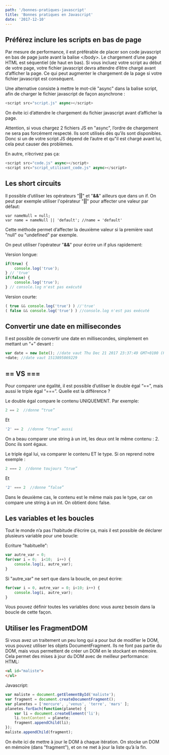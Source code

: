 ```yaml
---
path: '/bonnes-pratiques-javascript'
title: 'Bonnes pratiques en Javascript'
date: '2017-12-10'
---
```


## Préférez inclure les scripts en bas de page

Par mesure de performance, il est préférable de placer son code javascript en bas de page juste avant la balise &lt;/body&gt;. Le chargement d’une page HTML est séquentiel (de haut en bas). Si vous incluez votre script au début de votre page, votre fichier javascript devra attendre d’être chargé avant d’afficher la page. Ce qui peut augmenter le chargement de la page si votre fichier javascript est conséquent.

Une alternative consiste à mettre le mot-clé "async" dans la balise script, afin de charger le fichier javascript de façon asynchrone :

```javascript
<script src="script.js" async></script>
```

On évite ici d’attendre le chargement du fichier javascript avant d’afficher la page.

Attention, si vous chargez 2 fichiers JS en "async", l’ordre de chargement ne sera pas forcément respecté. Ils sont utilisés dès qu’ils sont disponibles. Donc si un de votre script JS dépend de l’autre et qu"il est chargé avant lui, cela peut causer des problèmes.

En autre, n’écrivez pas ça:

```javascript
<script src="code.js" async></script>
<script src="script_utilisant_code.js" async></script>
```

## Les short circuits

Il possible d’utiliser les opérateurs "**||**" et "**&&**" ailleurs que dans un if.
On peut par exemple utiliser l'opérateur "**||**" pour affecter une valeur par défaut:

<pre class=" language-javascript"><code class=" language-javascript"><span class="token keyword">var</span> nameNull <span class="token operator">=</span> <span class="token keyword">null</span><span class="token punctuation">;</span>
<span class="token keyword">var</span> name <span class="token operator">=</span> nameNull <span class="token operator">||</span> <span class="token string">'default'</span><span class="token punctuation">;</span> <span class="token comment">//name = 'default'</span>
</code></pre>

Cette méthode permet d’affecter la deuxième valeur si la première vaut "null" ou "undefined" par exemple.

On peut utiliser l'opérateur "**&&**" pour écrire un if plus rapidement:

Version longue:

```javascript
if(true) {
    console.log('true');
} // 'true'
if(false) {
    console.log('true');
} // console.log n'est pas exécuté
```

Version courte:

```javascript
( true && console.log('true') ) //'true'
( false && console.log('true') ) //console.log n'est pas exécuté
```

## Convertir une date en millisecondes

Il est possible de convertir une date en millisecondes, simplement en mettant un “+” devant :

```javascript
var date = new Date(); //date vaut Thu Dec 21 2017 23:37:49 GMT+0100 (Paris, Madrid)
+date; //date vaut 1513895869229
```

## == VS ===

Pour comparer une égalité, il est possible d’utiliser le double égal “==”, mais aussi le triple égal “===”. Quelle est la différence ?

Le double égal compare le contenu UNIQUEMENT. Par exemple:

```javascript
2 == 2  //donne “true” 
```

Et

```javascript
'2' == 2  //donne “true” aussi
```

On a beau comparer une string à un int, les deux ont le même contenu : 2. Donc ils sont égaux.

Le triple égal lui, va comparer le contenu ET le type. Si on reprend notre exemple :

```javascript
2 === 2  //donne toujours “true”
```

Et

```javascript
'2' === 2  //donne “false”
```

Dans le deuxième cas, le contenu est le même mais pas le type, car on compare une string à un int. On obtient donc false.

## Les variables et les boucles

Tout le monde n’a pas l’habitude d’écrire ça, mais il est possible de déclarer plusieurs variable pour une boucle:

Ecriture "habituelle":

```javascript
var autre_var = 0;
for(var i = 0;  i<10;  i++) {
    console.log(i, autre_var);
}
```

Si "autre_var" ne sert que dans la boucle, on peut écrire:

```javascript
for(var i = 0, autre_var = 0; i<10; i++) {
    console.log(i, autre_var);
}
```

Vous pouvez définir toutes les variables donc vous aurez besoin dans la boucle de cette façon.

## Utiliser les FragmentDOM

Si vous avez un traitement un peu long qui a pour but de modifier le DOM, vous pouvez utiliser les objets DocumentFragment. Ils ne font pas partie du DOM, mais vous permettent de créer un DOM en le stockant en mémoire. Cela permet des mises à jour du DOM avec de meilleur performance:
HTML:

```html
<ul id="maliste">
</ul>
```

Javascript:

```javascript
var maliste = document.getElementById('maliste');
var fragment = document.createDocumentFragment();
var planetes = ['mercure', ,'venus', 'terre', 'mars' ];
planetes.forEach(function(planete) {
    var li = document.createElement('li');
    li.textContent = planete;
    fragment.appendChild(li);
});
maliste.appendChild(fragment);
```

On évite ici de mettre à jour le DOM à chaque itération. On stocke un DOM en mémoire (dans "fragment"), et on ne met à jour la liste qu’à la fin.
